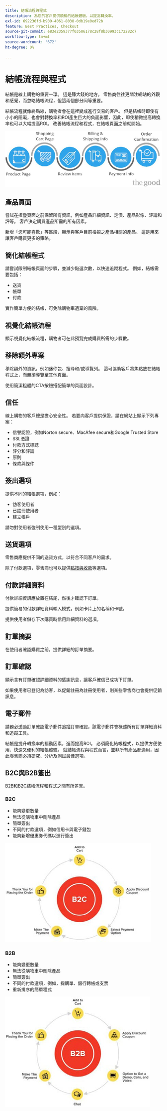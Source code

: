 ```yaml
---
title: 結帳流程與程式
description: 為您的客戶提供順暢的結帳體驗，以提高轉換率。
exl-id: 692236fd-b909-4061-8038-0db19e0ed72b
feature: Best Practices, Checkout
source-git-commit: e83e2359377f03506178c28f8b30993c172282c7
workflow-type: tm+mt
source-wordcount: '672'
ht-degree: 0%

---
```


# 結帳流程與程式

結帳是線上購物的重要一環。 這是賺大錢的地方。 零售商往往更關注網站的外觀和感覺，而忽略結帳流程，但這兩個部分同等重要。

結帳流程就像終點線，購物者會在這裡變成進行交易的客戶。 但是結帳時即使有小小的阻礙，也會對轉換率和ROI產生巨大的負面影響，因此，即使稍微提高轉換率也可以大幅提高ROI。 改善結帳流程和程式，在結帳頁面之前就開始。

![結帳程式流程圖](../../assets/playbooks/checkout-diagram.png)

## 產品頁面

嘗試在摺疊頁面之前保留所有資訊，例如產品詳細資訊、定價、產品影像、評論和評等。 客戶決定購買產品所需的所有因素。

新增「您可能喜歡」等區段，顯示與客戶目前檢視之產品相關的產品。 這是用來讓客戶購買更多的策略。

## 簡化結帳程式

請嘗試限制結帳頁面的步驟，並減少點選次數，以快速追蹤程式。 例如，結帳需要包括：

- 送貨
- 帳單
- 付款

實作簡單方便的結帳，可免除購物車遺棄的風險。

## 視覺化結帳流程

顯示視覺化結帳流程，購物者可在此預覽完成購買所需的步驟數。

## 移除額外專案

移除額外的資訊，例如迷你包、搜尋和/或導覽列。 這可協助客戶將焦點放在結帳程式上，而無須導覽至其他頁面。

使用簡潔粗體的CTA按鈕搭配簡單的頁面設計。

## 信任

線上購物的客戶總是擔心安全性。 若要向客戶提供保證，請在網站上顯示下列專案：

- 信譽認證，例如Norton secure、MacAfee secure和Google Trusted Store
- SSL憑證
- 付款方式標誌
- 評分和評論
- 原則
- 條款與條件

## 簽出選項

提供不同的結帳選項，例如：

- 訪客使用者
- 已註冊使用者
- 建立帳戶

請勿對使用者強制使用一種型別的選項。

## 送貨選項

零售商應提供不同的送貨方式，以符合不同客戶的需求。

除了付款選項，零售商也可以提供[點按與收款](click-collect.md)等選項。

## 付款詳細資料

付款詳細資訊應放置在結尾，然後才確認下訂單。

提供簡易的付款詳細資料輸入模式，例如卡片上的名稱和卡號。

提供使用者儲存下次購買時信用詳細資料的選項。

## 訂單摘要

在使用者確認購買之前，提供詳細的訂單摘要。

## 訂單確認

顯示含有訂單確認詳細資料的感謝訊息，讓客戶確信已成功下訂單。

如果使用者已登記為訪客，以促銷註冊為註冊使用者，則某些零售商也會提供促銷訊息。

## 電子郵件

請務必透過訂單確認電子郵件追蹤訂單確認，該電子郵件會概述所有訂單詳細資料和追蹤工具。

結帳是提升轉換率的驅動因素，進而提高ROI。 必須簡化結帳程式，以提供方便使用、快速又便利的結帳體驗。 就結帳流程與程式而言，並非所有產品都適用，因此零售商必須研究、分析及測試最佳選項。

## B2C與B2B簽出

B2B和B2C結帳流程和程式之間有所差異。

### B2C

- 能夠變更數量
- 無法從購物車中刪除產品
- 簡單簽出
- 不同的付款選項，例如信用卡與電子錢包
- 能夠新增優惠券代碼以進行簽出

![B2C簽出圖表](../../assets/playbooks/checkout-b2c.png)

### B2B

- 能夠變更數量
- 無法從購物車中刪除產品
- 簡單簽出
- 不同的付款選項，例如，採購單、銀行轉帳或支票
- 重新排序的簡單程式

![B2B簽出圖表](../../assets/playbooks/checkout-b2b.png)
